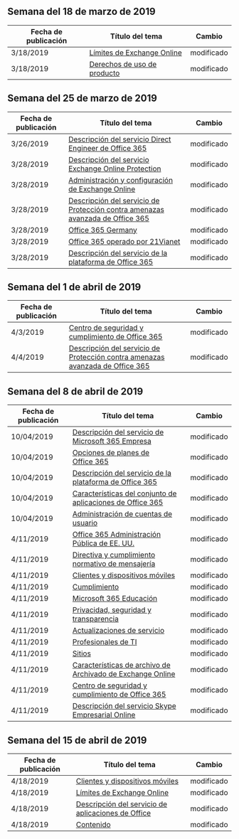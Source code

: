 <!-- This file is generated automatically each week. Changes made to this file will be overwritten.-->




## <a name="week-of-march-18-2019"></a>Semana del 18 de marzo de 2019


| Fecha de publicación |Título del tema | Cambio |
|------|------------|--------|
| 3/18/2019 | [Límites de Exchange Online](/Office365/ServiceDescriptions/exchange-online-service-description/exchange-online-limits) | modificado |
| 3/18/2019 | [Derechos de uso de producto](/Office365/ServiceDescriptions/office-365-platform-service-description/product-use-rights) | modificado |


## <a name="week-of-march-25-2019"></a>Semana del 25 de marzo de 2019


| Fecha de publicación |Título del tema | Cambio |
|------|------------|--------|
| 3/26/2019 | [Descripción del servicio Direct Engineer de Office 365](/Office365/ServiceDescriptions/office-365-engineering-direct-service-description) | modificado |
| 3/28/2019 | [Descripción del servicio Exchange Online Protection](/Office365/ServiceDescriptions/exchange-online-protection-service-description/exchange-online-protection-service-description) | modificado |
| 3/28/2019 | [Administración y configuración de Exchange Online](/Office365/ServiceDescriptions/exchange-online-service-description/exchange-online-setup-and-administration) | modificado |
| 3/28/2019 | [Descripción del servicio de Protección contra amenazas avanzada de Office 365](/Office365/ServiceDescriptions/office-365-advanced-threat-protection-service-description) | modificado |
| 3/28/2019 | [Office 365 Germany](/Office365/ServiceDescriptions/office-365-platform-service-description/office-365-germany) | modificado |
| 3/28/2019 | [Office 365 operado por 21Vianet](/Office365/ServiceDescriptions/office-365-platform-service-description/office-365-operated-by-21vianet) | modificado |
| 3/28/2019 | [Descripción del servicio de la plataforma de Office 365](/Office365/ServiceDescriptions/office-365-platform-service-description/office-365-platform-service-description) | modificado |


## <a name="week-of-april-01-2019"></a>Semana del 1 de abril de 2019


| Fecha de publicación |Título del tema | Cambio |
|------|------------|--------|
| 4/3/2019 | [Centro de seguridad y cumplimiento de Office 365](/Office365/ServiceDescriptions/office-365-platform-service-description/office-365-securitycompliance-center) | modificado |
| 4/4/2019 | [Descripción del servicio de Protección contra amenazas avanzada de Office 365](/Office365/ServiceDescriptions/office-365-advanced-threat-protection-service-description) | modificado |


## <a name="week-of-april-08-2019"></a>Semana del 8 de abril de 2019


| Fecha de publicación |Título del tema | Cambio |
|------|------------|--------|
| 10/04/2019 | [Descripción del servicio de Microsoft 365 Empresa](/Office365/ServiceDescriptions/microsoft-365-business-service-description) | modificado |
| 10/04/2019 | [Opciones de planes de Office 365](/Office365/ServiceDescriptions/office-365-platform-service-description/office-365-plan-options) | modificado |
| 10/04/2019 | [Descripción del servicio de la plataforma de Office 365](/Office365/ServiceDescriptions/office-365-platform-service-description/office-365-platform-service-description) | modificado |
| 10/04/2019 | [Características del conjunto de aplicaciones de Office 365](/Office365/ServiceDescriptions/office-365-platform-service-description/office-365-suite-features) | modificado |
| 10/04/2019 | [Administración de cuentas de usuario](/Office365/ServiceDescriptions/office-365-platform-service-description/user-account-management) | modificado |
| 4/11/2019 | [Office 365 Administración Pública de EE. UU.](/Office365/ServiceDescriptions/office-365-platform-service-description/office-365-us-government/office-365-us-government) | modificado |
| 4/11/2019 | [Directiva y cumplimiento normativo de mensajería](/Office365/ServiceDescriptions/exchange-online-protection-service-description/messaging-policy-and-compliance-servicedesc) | modificado |
| 4/11/2019 | [Clientes y dispositivos móviles](/Office365/ServiceDescriptions/exchange-online-service-description/clients-and-mobile-devices) | modificado |
| 4/11/2019 | [Cumplimiento](/Office365/ServiceDescriptions/office-365-platform-service-description/compliance-servicedesc) | modificado |
| 4/11/2019 | [Microsoft 365 Educación](/Office365/ServiceDescriptions/office-365-platform-service-description/microsoft-365-education) | modificado |
| 4/11/2019 | [Privacidad, seguridad y transparencia](/Office365/ServiceDescriptions/office-365-platform-service-description/privacy-security-and-transparency) | modificado |
| 4/11/2019 | [Actualizaciones de servicio](/Office365/ServiceDescriptions/office-365-platform-service-description/service-updates) | modificado |
| 4/11/2019 | [Profesionales de TI](/Office365/ServiceDescriptions/sharepoint-online-service-description/it-professional) | modificado |
| 4/11/2019 | [Sitios](/Office365/ServiceDescriptions/sharepoint-online-service-description/sites-servicedesc) | modificado |
| 4/11/2019 | [Características de archivo de Archivado de Exchange Online](/Office365/ServiceDescriptions/exchange-online-archiving-service-description/archive-features) | modificado |
| 4/11/2019 | [Centro de seguridad y cumplimiento de Office 365](/Office365/ServiceDescriptions/office-365-platform-service-description/office-365-securitycompliance-center) | modificado |
| 4/11/2019 | [Descripción del servicio Skype Empresarial Online](/Office365/ServiceDescriptions/skype-for-business-online-service-description/skype-for-business-online-service-description) | modificado |


## <a name="week-of-april-15-2019"></a>Semana del 15 de abril de 2019


| Fecha de publicación |Título del tema | Cambio |
|------|------------|--------|
| 4/18/2019 | [Clientes y dispositivos móviles](/Office365/ServiceDescriptions/exchange-online-service-description/clients-and-mobile-devices) | modificado |
| 4/18/2019 | [Límites de Exchange Online](/Office365/ServiceDescriptions/exchange-online-service-description/exchange-online-limits) | modificado |
| 4/18/2019 | [Descripción del servicio de aplicaciones de Office](/Office365/ServiceDescriptions/office-applications-service-description/office-applications-service-description) | modificado |
| 4/18/2019 | [Contenido](/Office365/ServiceDescriptions/sharepoint-online-service-description/content) | modificado |
